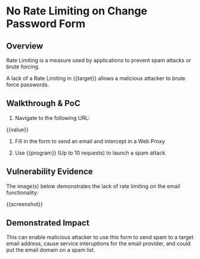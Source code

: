 # No Rate Limiting on Change Password Form

## Overview

<!--
Provide a 1-2 sentence description - see http://cveproject.github.io/docs/content/key-details-phrasing.pdf for tips

This format is a good guide:
[VULNTYPE] in [COMPONENT] in [APPLICATION] allows [ATTACKER] to [IMPACT] via [VECTOR] 
-->

Rate Limiting is a measure used by applications to prevent spam attacks or brute forcing.

A lack of a Rate Limiting in {{target}} allows a malicious attacker to brute force passwords.

## Walkthrough & PoC

<!--
Provide a step-by-step walkthrough on how to access the vulnerable injection point, and how to exploit the vulnerability.

Adding a dot-pointed walkthrough with relevant screenshots will speed triage time and result in faster rewards!
-->

1. Navigate to the following URL:

{{value}}

1. Fill in the form to send an email and intercept in a Web Proxy


1. Use {{program}} (Up to 10 requests) to launch a spam attack 

## Vulnerability Evidence

<!--
Your submission MUST include evidence of the vulnerability and not be theoretical in nature.
-->

The image(s) below demonstrates the lack of rate limiting on the email functionality:

{{screenshot}}

## Demonstrated Impact

<!--
Provide a full Proof of Concept here.
--> 


This can enable malicious attacker to use this form to send spam to a target email address, cause service interuptions for the email provider, and could put the email domain on a spam list. 
